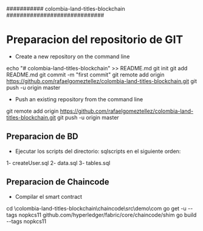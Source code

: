 ########### colombia-land-titles-blockchain #############################

# Preparacion del repositorio de GIT

- Create a new repository on the command line

echo "# colombia-land-titles-blockchain" >> README.md
git init
git add README.md
git commit -m "first commit"
git remote add origin https://github.com/rafaelgomeztellez/colombia-land-titles-blockchain.git
git push -u origin master


- Push an existing repository from the command line

git remote add origin https://github.com/rafaelgomeztellez/colombia-land-titles-blockchain.git
git push -u origin master



## Preparacion de BD ##########################

- Ejecutar los scripts del directorio: sqlscripts en el siguiente orden:

1- createUser.sql
2- data.sql
3- tables.sql


## Preparacion de Chaincode

- Compilar el smart contract

cd \colombia-land-titles-blockchain\chaincode\src\demo\com
go get -u --tags nopkcs11 github.com/hyperledger/fabric/core/chaincode/shim
go build --tags nopkcs11
